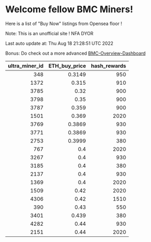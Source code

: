 # Welcome fellow BMC Miners!
Here is a list of "Buy Now" listings from Opensea floor !

Note: This is an unofficial site ! NFA DYOR

Last auto update at: Thu Aug 18 21:28:51 UTC 2022

Bonus: Do check out a more advanced [BMC-Overview-Dashboard](https://dune.com/defifunk/BMC-Overview-Dashboard)


|   ultra_miner_id |   ETH_buy_price |   hash_rewards |
|-----------------:|----------------:|---------------:|
|              348 |          0.3149 |            950 |
|             1372 |          0.315  |            910 |
|             3785 |          0.32   |            900 |
|             3798 |          0.35   |            900 |
|             3787 |          0.359  |            900 |
|             1501 |          0.369  |           2020 |
|             3769 |          0.3869 |            930 |
|             3771 |          0.3869 |            930 |
|             2753 |          0.3999 |            380 |
|              767 |          0.4    |           2020 |
|             3267 |          0.4    |            930 |
|             3185 |          0.4    |            380 |
|             2137 |          0.4    |            930 |
|             1369 |          0.4    |           2020 |
|             1509 |          0.42   |           2020 |
|             4306 |          0.42   |           1510 |
|              390 |          0.43   |            550 |
|             3401 |          0.439  |            380 |
|             4282 |          0.44   |            930 |
|             2151 |          0.44   |           2020 |